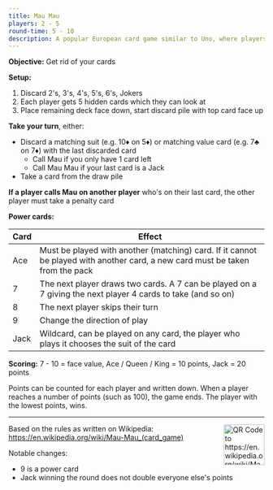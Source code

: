 ```yaml
---
title: Mau Mau
players: 2 - 5
round-time: 5 - 10
description: A popular European card game similar to Uno, where players race to discard all their cards by matching the previous card's suit or value.
---
```


**Objective:** Get rid of your cards

**Setup:**

1. Discard 2's, 3's, 4's, 5's, 6's, Jokers
2. Each player gets 5 hidden cards which they can look at
3. Place remaining deck face down, start discard pile with top card face up

**Take your turn**, either:

- Discard a matching suit (e.g. 10♦ on 5♦) or matching value card (e.g. 7♣ on 7♦) with the last discarded card
  - Call Mau if you only have 1 card left
  - Call Mau Mau if your last card is a Jack
- Take a card from the draw pile

**If a player calls Mau on another player** who's on their last card, the other player must take a penalty card

**Power cards:**

| Card | Effect                                                                                                                        |
|------|-------------------------------------------------------------------------------------------------------------------------------|
| Ace  | Must be played with another (matching) card. If it cannot be played with another card, a new card must be taken from the pack |
| 7    | The next player draws two cards. A 7 can be played on a 7 giving the next player 4 cards to take (and so on)                  |
| 8    | The next player skips their turn                                                                                              |
| 9    | Change the direction of play                                                                                                  |
| Jack | Wildcard, can be played on any card, the player who plays it chooses the suit of the card                                     |

**Scoring:** 7 - 10 = face value, Ace / Queen / King = 10 points, Jack = 20 points

<!--split-->

Points can be counted for each player and written down. When a player reaches a number of points (such as 100), the game ends. The player with the lowest points, wins.

---

<img alt="QR Code to https://en.wikipedia.org/wiki/Mau-Mau_(card_game)" src="/api/qrcodes/aHR0cHM6Ly9lbi53aWtpcGVkaWEub3JnL3dpa2kvTWF1LU1hdV8oY2FyZF9nYW1lKQ==" style="width: 5rem; float: right; margin: 0 0 1rem 1rem;">

Based on the rules as written on Wikipedia: https://en.wikipedia.org/wiki/Mau-Mau_(card_game)

Notable changes:

- 9 is a power card
- Jack winning the round does not double everyone else's points
